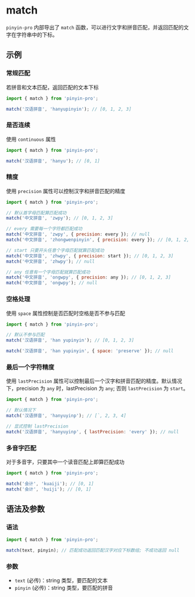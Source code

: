 # match

`pinyin-pro` 内部导出了 `match` 函数，可以进行文字和拼音匹配，并返回匹配的文字在字符串中的下标。

## 示例

### 常规匹配

若拼音和文本匹配，返回匹配的文本下标

```js
import { match } from 'pinyin-pro';

match('汉语拼音', 'hanyupinyin'); // [0, 1, 2, 3]
```

### 是否连续

使用 `continuous` 属性

```js
import { match } from 'pinyin-pro';

match('汉语拼音', 'hanyu'); // [0, 1]
```

### 精度

使用 `precision` 属性可以控制汉字和拼音匹配的精度

```js
import { match } from 'pinyin-pro';

// 默认首字母匹配算匹配成功
match('中文拼音', 'zwpy'); // [0, 1, 2, 3]

// every 需要每一个字符都匹配成功
match('中文拼音', 'zwpy', { precision: every }); // null
match('中文拼音', 'zhongwenpinyin', { precision: every }); // [0, 1, 2, 3]

// start 只要开头任意个字母匹配就算匹配成功
match('中文拼音', 'zhwpy', { precision: start }); // [0, 1, 2, 3]
match('中文拼音', 'zhwpy'); // null

// any 任意有一个字母匹配就算匹配成功
match('中文拼音', 'ongwpy', { precision: any }); // [0, 1, 2, 3]
match('中文拼音', 'ongwpy'); // null
```

### 空格处理

使用 `space` 属性控制是否匹配时空格是否不参与匹配

```js
import { match } from 'pinyin-pro';

// 默认不参与匹配
match('汉语拼音', 'han yupinyin'); // [0, 1, 2, 3]

match('汉语拼音', 'han yupinyin', { space: 'preserve' }); // null
```

### 最后一个字符精度

使用 `lastPrecision` 属性可以控制最后一个汉字和拼音匹配的精度。默认情况下，precision 为 `any` 时，lastPrecision 为 `any`; 否则 `lastPrecision` 为 `start`。

```js
import { match } from 'pinyin-pro';

// 默认情况下
match('汉语拼音', 'hanyuyinp'); // [`, 2, 3, 4]

// 显式控制 lastPrecision
match('汉语拼音', 'hanyuyinp', { lastPrecision: 'every' }); // null
```

### 多音字匹配

对于多音字，只要其中一个读音匹配上即算匹配成功

```js
import { match } from 'pinyin-pro';

match('会计', 'kuaiji'); // [0, 1]
match('会计', 'huiji'); // [0, 1]
```

## 语法及参数

### 语法

```js
import { match } from 'pinyin-pro';

match(text, pinyin); // 匹配成功返回匹配汉字对应下标数组; 不成功返回 null
```

### 参数

- `text` (必传)：string 类型，要匹配的文本
- `pinyin` (必传)：string 类型，要匹配的拼音
